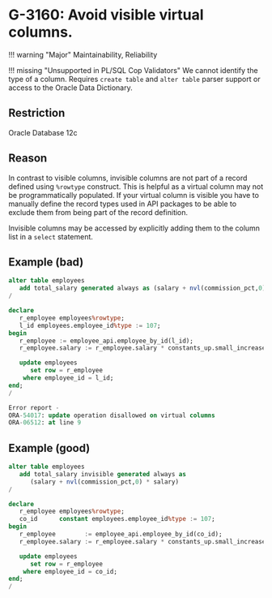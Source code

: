 # G-3160: Avoid visible virtual columns.

!!! warning "Major"
    Maintainability, Reliability

!!! missing "Unsupported in PL/SQL Cop Validators"
    We cannot identify the type of a column. Requires `create table` and `alter table` parser support or access to the Oracle Data Dictionary.

## Restriction

Oracle Database 12c

## Reason

In contrast to visible columns, invisible columns are not part of a record defined using `%rowtype` construct. This is helpful as a virtual column may not be programmatically populated. If your virtual column is visible you have to manually define the record types used in API packages to be able to exclude them from being part of the record definition.

Invisible columns may be accessed by explicitly adding them to the column list in a `select` statement.

## Example (bad)

``` sql
alter table employees
   add total_salary generated always as (salary + nvl(commission_pct,0) * salary)
/

declare
   r_employee employees%rowtype;
   l_id employees.employee_id%type := 107;
begin
   r_employee := employee_api.employee_by_id(l_id);
   r_employee.salary := r_employee.salary * constants_up.small_increase();

   update employees
      set row = r_employee
    where employee_id = l_id;
end;
/

Error report -
ORA-54017: update operation disallowed on virtual columns
ORA-06512: at line 9
```

## Example (good)

``` sql
alter table employees
   add total_salary invisible generated always as
      (salary + nvl(commission_pct,0) * salary)
/

declare
   r_employee employees%rowtype;
   co_id      constant employees.employee_id%type := 107;
begin
   r_employee        := employee_api.employee_by_id(co_id);
   r_employee.salary := r_employee.salary * constants_up.small_increase();

   update employees
      set row = r_employee
    where employee_id = co_id;
end;
/
```